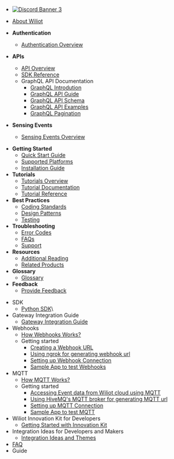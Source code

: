 <!-- docs/_sidebar.md -->

* <a href= "https://discord.com/invite/MuKaDbAGKu" target="_blank"> <img src="https://discordapp.com/api/guilds/1068632377850613880/widget.png?style=banner3" alt="Discord Banner 3"/> </a>


* [About Wiliot](README.md)
- **Authentication** 
  - [Authentication Overview](authentication/authentication-overview.md)

- **APIs**
  - [API Overview](api/api-overview.md)
  - [SDK Reference](/docs/apis/sdk-reference)
  - GraphQL API Documentation
    - [GraphQL Introdution](api/graphql-api-docs/wiliot-graphql-api-guide.md)
    - [GraphQL API Guide](api/graphql-api-docs/graphql-api-usage.md)
    - [GraphQL API Schema](api/graphql-api-docs/graphql-api-schema.md)
    - [GraphQL API Examples](api/graphql-api-docs/graphql-api-examples.md)
    - [GraphQL Pagination](api/graphql-api-docs/graphql-pagination.md)
- **Sensing Events**
  - [Sensing Events Overview](sensing-events/sensing-events-overview)

[//]: # (  - [Sensing Events Guide]&#40;/docs/sensing-events/sensing-events-guide&#41;)

[//]: # (  - [Sensing Events Reference]&#40;/docs/sensing-events/sensing-events-reference&#41;)
- **Getting Started**
  - [Quick Start Guide](/docs/getting-started/quick-start-guide)
  - [Supported Platforms](/docs/getting-started/supported-platforms)
  - [Installation Guide](/docs/getting-started/installation-guide)
- **Tutorials**
  - [Tutorials Overview](/docs/tutorials/tutorials-overview)
  - [Tutorial Documentation](/docs/tutorials/tutorial-docs)
  - [Tutorial Reference](/docs/tutorials/tutorial-reference)
- **Best Practices**
  - [Coding Standards](/docs/best-practices/coding-standards)
  - [Design Patterns](/docs/best-practices/design-patterns)
  - [Testing](/docs/best-practices/testing)
- **Troubleshooting**
  - [Error Codes](/docs/troubleshooting/error-codes)
  - [FAQs](/docs/troubleshooting/faqs)
  - [Support](/docs/troubleshooting/support)
- **Resources**
  - [Additional Reading](/docs/resources/additional-reading)
  - [Related Products](/docs/resources/related-products)
- **Glossary**
  - [Glossary](/docs/glossary)
- **Feedback**
  - [Provide Feedback](/docs/feedback)




* SDK
  * [Python SDK](sdk/PyWiliot-SDK.md)\
* Gateway Integration Guide
  * [Gateway Integration Guide](network/Wiliot-Gateway-Integration-Guide.md)
* Webhooks
  - [How Webhooks Works?](webhooks/how-webhooks-work.md)
  * Getting started
    - [Creating a Webhook URL](webhooks/creating-webhook-url.md) 
    - [Using ngrok for generating webhook url](webhooks/ngrokForWebhookUrl.md)
    - [Setting up Webhook Connection](webhooks/setting-up-webhook-connection.md)
    - [Sample App to test Webhooks](webhooks/sample-app.md)
* MQTT
  - [How MQTT Works?](mqtt/how-mqtt-works.md)
  * Getting started
    - [Accessing Event data from Wiliot cloud using MQTT](mqtt/accessing-event-data-mqtt.md)
    - [Using HiveMQ's MQTT broker for generating MQTT url](mqtt/hiveForMQTTUrl.md)
    - [Setting up MQTT Connection](mqtt/setting-up-mqtt-connection.md)
    - [Sample App to test MQTT](mqtt/sample-app.md)
* Wiliot Innovation Kit for Developers
   - [Getting Started with Innovation Kit](innovation-kit/innovation-kit.md)
* Integration Ideas for Developers and Makers
   - [Integration Ideas and Themes](integrations/integration-ideas.md)
* [FAQ](faq.md)
* Guide
